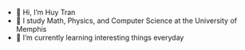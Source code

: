 - 👋 Hi, I’m Huy Tran
- 👀 I study Math, Physics, and Computer Science at the University of Memphis
- 🌱 I’m currently learning interesting things everyday
